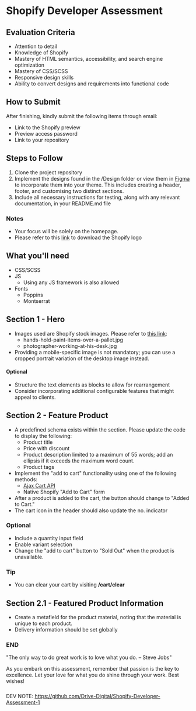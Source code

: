 # Shopify Developer Assessment

## Evaluation Criteria

- Attention to detail
- Knowledge of Shopify
- Mastery of HTML semantics, accessibility, and search engine optimization
- Mastery of CSS/SCSS
- Responsive design skills
- Ability to convert designs and requirements into functional code
 
## How to Submit

After finishing, kindly submit the following items through email:

- Link to the Shopify preview
- Preview access password
- Link to your repository

## Steps to Follow

1. Clone the project repository
2. Implement the designs found in the /Design folder or view them in [Figma](https://www.figma.com/file/efeh3dqcgKIE9156w4OGQ5/Shopify-Developer-Assessment?type=design&node-id=1%3A6&mode=dev&t=ZkV3x9FDw9eSZCLG-1) to incorporate them into your theme. This includes creating a header, footer, and customising two distinct sections.
3. Include all necessary instructions for testing, along with any relevant documentation, in your README.md file

### Notes
- Your focus will be solely on the homepage.
- Please refer to this [link](https://www.shopify.com/au/brand-assets) to download the Shopify logo

## What you'll need

- CSS/SCSS
- JS
  - Using any JS framework is also allowed
- Fonts
    - Poppins
    - Montserrat

## Section 1 - Hero

- Images used are Shopify stock images. Please refer to [this link](https://www.shopify.com/stock-photos):
  - hands-hold-paint-items-over-a-pallet.jpg
  - photographer-working-at-his-desk.jpg
- Providing a mobile-specific image is not mandatory; you can use a cropped portrait variation of the desktop image instead.

#### Optional
- Structure the text elements as blocks to allow for rearrangement
- Consider incorporating additional configurable features that might appeal to clients.

## Section 2 - Feature Product

- A predefined schema exists within the section. Please update the code to display the following:
  - Product title
  - Price with discount
  - Product description limited to a maximum of 55 words; add an ellipsis if it exceeds the maximum word count.
  - Product tags
- Implement the "add to cart" functionality using one of the following methods:
  - [Ajax Cart API](https://shopify.dev/docs/api/ajax/reference/cart)
  - Native Shopify "Add to Cart" form
- After a product is added to the cart, the button should change to "Added to Cart."
- The cart icon in the header should also update the no. indicator

### Optional
- Include a quantity input field
- Enable variant selection
- Change the "add to cart" button to "Sold Out" when the product is unavailable.

### Tip
- You can clear your cart by visiting **/cart/clear**

## Section 2.1 - Featured Product Information

- Create a metafield for the product material, noting that the material is unique to each product.
- Delivery information should be set globally

### END

"The only way to do great work is to love what you do. – Steve Jobs"

As you embark on this assessment, remember that passion is the key to excellence. Let your love for what you do shine through your work. Best wishes!


#####

DEV NOTE: https://github.com/Drive-Digital/Shopify-Developer-Assessment-1